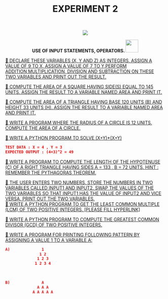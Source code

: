 <h1 align="center">EXPERIMENT 2</h1>
<!-- PROJECT LOGO -->
<br />
<p align="center">
  <a href="https://github.com/DHANOLA/CLASS-NOTIX/edit/root/SEMESTER%201/PYTHON%20PROGRAMMING%20LAB/EXPERIMENT%202">
    <img src="https://media.giphy.com/media/3o85xxHriUi8INnaco/giphy.gif" >
  </a>

  

  <p align="center">
  <b>USE OF INPUT STATEMENTS, OPERATORS. <img src="https://media.giphy.com/media/Z1Exz24FbX3Ko/giphy.gif" width="40" height="40" /></b>
    <br />
   
  </p>
</p>



   <a href="https://github.com/DHANOLA/CLASS-NOTIX/blob/root/SEMESTER%201/PYTHON%20PROGRAMMING%20LAB/EXPERIMENT%202/QUESTION%202.py" style="color: ">💖   DECLARE THESE VARIABLES (X, Y AND Z) AS INTEGERS. ASSIGN A VALUE OF 9 TO X, ASSIGN A VALUE OF 7 TO Y,PERFORM ADDITION,MULTIPLICATION, DIVISION AND SUBTRACTION ON THESE TWO VARIABLES AND PRINT OUT THE RESULT. </a><br />
  

<a href="https://github.com/DHANOLA/CLASS-NOTIX/blob/root/SEMESTER%201/PYTHON%20PROGRAMMING%20LAB/EXPERIMENT%202/QUESTION%203.py" style="color: ">💖  COMPUTE THE AREA OF A SQUARE HAVING SIDE(S) EQUAL TO 145 UNITS. ASSIGN THE RESULT TO A VARIABLE NAMED AREA AND PRINT IT. </a><br /> 

<a href="https://github.com/DHANOLA/CLASS-NOTIX/blob/root/SEMESTER%201/PYTHON%20PROGRAMMING%20LAB/EXPERIMENT%202/QUESTION%204.py" style="color: ">💖   COMPUTE THE AREA OF A TRIANGLE HAVING BASE 120 UNITS (B) AND HEIGHT 33 UNITS (H). ASSIGN THE RESULT TO A VARIABLE NAMED AREA AND PRINT IT.</a><br />

 
 <a href="https://github.com/DHANOLA/CLASS-NOTIX/blob/root/SEMESTER%201/PYTHON%20PROGRAMMING%20LAB/EXPERIMENT%202/QUESTION%205.py" style="color: ">💖  WRITE A PROGRAM WHERE THE RADIUS OF A CIRCLE IS 12 UNITS. COMPUTE THE AREA OF A CIRCLE. </a><br />

 <a href="https://github.com/DHANOLA/CLASS-NOTIX/blob/root/SEMESTER%201/PYTHON%20PROGRAMMING%20LAB/EXPERIMENT%202/QUESTION%206.py" style="color: ">💖   WRITE A PYTHON PROGRAM TO SOLVE (X+Y)*(X+Y)</a><br />
 ```json
 TEST DATA : X = 4 , Y = 3
EXPECTED OUTPUT : (4+3)^2 = 49
 ```
 <a href="https://github.com/DHANOLA/CLASS-NOTIX/blob/root/SEMESTER%201/PYTHON%20PROGRAMMING%20LAB/EXPERIMENT%202/QUESTION%207.py" style="color: ">💖  WRITE A PROGRAM TO COMPUTE THE LENGTH OF THE HYPOTENUSE (C) OF A RIGHT TRIANGLE HAVING SIDES A = 133 , B = 72 UNITS. HINT : REMEMBER THE PYTHAGORAS THEOREM. </a><br />
 
 
 <a href="https://github.com/DHANOLA/CLASS-NOTIX/blob/root/SEMESTER%201/PYTHON%20PROGRAMMING%20LAB/EXPERIMENT%202/QUESTION%208.py" style="color: ">💖   THE USER ENTERS TWO NUMBERS. STORE THE NUMBERS IN TWO VARIABLES CALLED INPUT1 AND INPUT2. SWAP THE VALUES OF THE TWO VARIABLES SO THAT INPUT1 HAS THE VALUE OF INPUT2 AND VICE VERSA. PRINT OUT THE TWO VARIABLES.</a><br />
 <a href="https://github.com/DHANOLA/CLASS-NOTIX/blob/root/SEMESTER%201/PYTHON%20PROGRAMMING%20LAB/EXPERIMENT%202/QUESTION%209.py" style="color: ">💖  WRITE A PYTHON PROGRAM TO GET THE LEAST COMMON MULTIPLE (LCM) OF TWO POSITIVE INTEGERS.  [PLEASE FILL HYPERLINK]</a><br />


 <a href="https://github.com/DHANOLA/CLASS-NOTIX/blob/root/SEMESTER%201/PYTHON%20PROGRAMMING%20LAB/EXPERIMENT%202/QUESTION%2010_1.py" style="color: ">💖   WRITE A PYTHON PROGRAM TO COMPUTE THE GREATEST COMMON DIVISOR (GCD) OF TWO POSITIVE INTEGERS.</a><br />

 
 <a href="https://github.com/DHANOLA/CLASS-NOTIX/blob/root/SEMESTER%201/PYTHON%20PROGRAMMING%20LAB/EXPERIMENT%202/QUESTION%2010_2.py" style="color: ">💖 WRITE A PROGRAM FOR PRINTING FOLLOWING PATTERN BY ASSIGNING A VALUE 1 TO A VARIABLE A: </a><br />
 
  ```json
  A)              1
                 1 2
                1 2 3
               1 2 3 4
               
               
               
 B)              A
                A A A
              A A A A A
 ```
 
